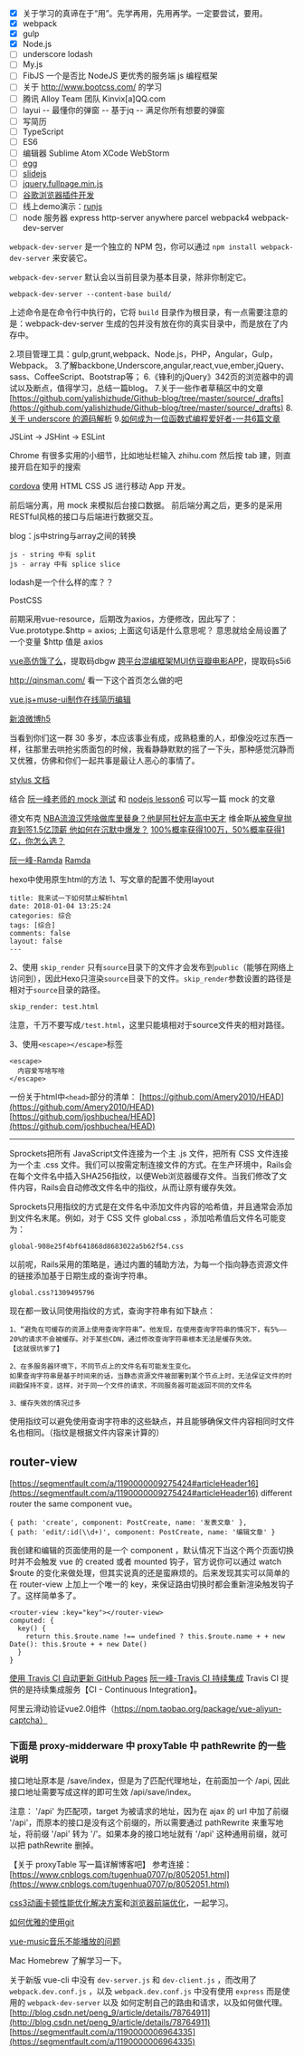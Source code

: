 
- [x] 关于学习的真谛在于“用”。先学再用，先用再学。一定要尝试，要用。
- [x] webpack
- [x] gulp
- [x] Node.js
- [ ] underscore lodash
- [ ] My.js
- [ ] FibJS 一个是否比 NodeJS 更优秀的服务端 js 编程框架
- [ ] 关于 http://www.bootcss.com/ 的学习
- [ ] 腾讯 Alloy Team 团队 Kinvix[a]QQ.com
- [ ] layui -- 最懂你的弹窗 -- 基于jq -- 满足你所有想要的弹窗
- [ ] 写简历
- [ ] TypeScript
- [ ] ES6
- [ ] 编辑器 Sublime Atom XCode WebStorm
- [ ] [egg](https://egghead.io/)
- [ ] [slidejs](http://slidesjs.com/)
- [ ] [jquery.fullpage.min.js](http://www.dowebok.com/demo/2014/77/)
- [ ] [谷歌浏览器插件开发](http://open.chrome.360.cn/extension_dev/overview.html)
- [ ] 线上demo演示：[runjs]()
- [ ] node 服务器 express http-server anywhere parcel webpack4 webpack-dev-server

`webpack-dev-server` 是一个独立的 NPM 包，你可以通过 `npm install webpack-dev-server` 来安装它。

`webpack-dev-server` 默认会以当前目录为基本目录，除非你制定它。
```
webpack-dev-server --content-base build/
```
上述命令是在命令行中执行的，它将 `build` 目录作为根目录，有一点需要注意的是：webpack-dev-server 生成的包并没有放在你的真实目录中，而是放在了内存中。


2.项目管理工具：gulp,grunt,webpack、Node.js，PHP，Angular，Gulp，Webpack。
3.了解backbone,Underscore,angular,react,vue,ember,jQuery、sass、CoffeeScript、Bootstrap等；
6.《锋利的jQuery》342页的浏览器中的调试以及断点，值得学习，总结一篇blog。
7.关于一些作者草稿区中的文章[https://github.com/yalishizhude/Github-blog/tree/master/source/_drafts](https://github.com/yalishizhude/Github-blog/tree/master/source/_drafts)
8.[关于 underscore 的源码解析](http://www.cnblogs.com/shytong/p/5901753.html)
9.[如何成为一位函数式编程爱好者-一共6篇文章](http://www.w3cplus.com/javascript/so-you-want-to-be-a-functional-programmer-part-2.html)


JSLint -> JSHint -> ESLint


Chrome 有很多实用的小细节，比如地址栏输入 zhihu.com 然后按 tab 建，则直接开启在知乎的搜索

[cordova](http://cordova.axuer.com/#getstarted) 使用 HTML CSS JS 进行移动 App 开发。

前后端分离，用 mock 来模拟后台接口数据。
前后端分离之后，更多的是采用RESTful风格的接口与后端进行数据交互。



blog：js中string与array之间的转换
```
js - string 中有 split
js - array 中有 splice slice
```



lodash是一个什么样的库？？

PostCSS


前期采用vue-resource，后期改为axios，方便修改，因此写了：Vue.prototype.$http = axios;
上面这句话是什么意思呢？
意思就给全局设置了一个变量 $http 值是 axios

[vue高仿饿了么](https://pan.baidu.com/s/1dE2kCX7)，提取码dbgw
[跨平台混编框架MUI仿豆瓣电影APP](https://pan.baidu.com/s/1ggoRinx)，提取码s5i6

http://qinsman.com/
看一下这个首页怎么做的吧

[vue.js+muse-ui制作在线简历编辑](http://blog.csdn.net/YIDBoy/article/details/62045406)

[新浪微博h5](https://github.com/djyde/sinatine)



当看到你们这一群 30 多岁，本应该事业有成，成熟稳重的人，却像没吃过东西一样，往那里去哄抢劣质面包的时候，我看静静默默的摇了一下头，那种感觉沉静而又优雅，仿佛和你们一起共事是最让人恶心的事情了。

[stylus 文档](http://www.zhangxinxu.com/jq/stylus/)


结合 [阮一峰老师的 mock 测试](http://www.ruanyifeng.com/blog/2015/12/a-mocha-tutorial-of-examples.html) 和 [nodejs lesson6](https://github.com/alsotang/node-lessons/tree/master/lesson6) 可以写一篇 mock 的文章

德文布克
[NBA流浪汉凭啥做库里替身？他是阿杜好友高中天才](https://view.inews.qq.com/a/NBA2017120702150503)
维金斯[从被詹皇抛弃到签1.5亿顶薪 他如何在沉默中爆发？](https://view.inews.qq.com/a/NBA2017120701184805)
[100%概率获得100万，50%概率获得1亿，你怎么选？](https://view.inews.qq.com/a/20171207A04K3A00)

[阮一峰-Ramda](http://www.ruanyifeng.com/blog/2017/03/ramda.html)
[Ramda](http://ramdajs.com/)

hexo中使用原生html的方法
1、写文章的配置不使用layout
```
title: 我来试一下如何禁止解析html
date: 2018-01-04 13:25:24
categories: 综合
tags: [综合]
comments: false
layout: false
---
```

2、使用 `skip_render`
只有`source`目录下的文件才会发布到`public`（能够在网络上访问到），因此Hexo只渲染`source`目录下的文件。`skip_render`参数设置的路径是相对于`source`目录的路径。
```
skip_render: test.html
```
注意，千万不要写成`/test.html`，这里只能填相对于source文件夹的相对路径。

3、使用`<escape></escape>`标签
```
<escape>
  内容爱写啥写啥
</escape>
```


一份关于html中`<head>`部分的清单：
[https://github.com/Amery2010/HEAD](https://github.com/Amery2010/HEAD)
[https://github.com/joshbuchea/HEAD](https://github.com/joshbuchea/HEAD)


-----
Sprockets把所有 JavaScript文件连接为一个主 .js 文件，把所有 CSS 文件连接为一个主 .css 文件。我们可以按需定制连接文件的方式。在生产环境中，Rails会在每个文件名中插入SHA256指纹，以便Web浏览器缓存文件。当我们修改了文件内容，Rails会自动修改文件名中的指纹，从而让原有缓存失效。

Sprockets只用指纹的方式是在文件名中添加文件内容的哈希值，并且通常会添加到文件名末尾。例如，对于 CSS 文件 global.css ，添加哈希值后文件名可能变为：
```
global-908e25f4bf641868d8683022a5b62f54.css
```

以前呢，Rails采用的策略是，通过内置的辅助方法，为每一个指向静态资源文件的链接添加基于日期生成的查询字符串。
```
global.css?1309495796
```

现在都一致认同使用指纹的方式，查询字符串有如下缺点：
```
1、“避免在可缓存的资源上使用查询字符串”。他发现，在使用查询字符串的情况下，有5%——20%的请求不会被缓存。对于某些CDN，通过修改查询字符串根本无法是缓存失效。
【这就很坑爹了】

2、在多服务器环境下，不同节点上的文件名有可能发生变化。
如果查询字符串是基于时间来的话，当静态资源文件被部署到某个节点上时，无法保证文件的时间戳保持不变，这样，对于同一个文件的请求，不同服务器可能返回不同的文件名

3、缓存失效的情况过多
```

使用指纹可以避免使用查询字符串的这些缺点，并且能够确保文件内容相同时文件名也相同。（指纹是根据文件内容来计算的）

## router-view
[https://segmentfault.com/a/1190000009275424#articleHeader16](https://segmentfault.com/a/1190000009275424#articleHeader16)
different router the same component vue。
```
{ path: 'create', component: PostCreate, name: '发表文章' },
{ path: 'edit/:id(\\d+)', component: PostCreate, name: '编辑文章' }
```

我创建和编辑的页面使用的是一个 component ，默认情况下当这个两个页面切换时并不会触发 vue 的 created 或者 mounted 钩子，官方说你可以通过 watch $route 的变化来做处理，但其实说真的还是蛮麻烦的。后来发现其实可以简单的在 router-view 上加上一个唯一的 key，来保证路由切换时都会重新渲染触发钩子了。这样简单多了。
```
<router-view :key="key"></router-view>
computed: {
  key() {
    return this.$route.name !== undefined ? this.$route.name + + new Date(): this.$route + + new Date()
  }
}
```

[使用 Travis CI 自动更新 GitHub Pages](http://notes.iissnan.com/2016/publishing-github-pages-with-travis-ci/)
[阮一峰-Travis CI 持续集成](http://www.ruanyifeng.com/blog/2017/12/travis_ci_tutorial.html)
Travis CI 提供的是持续集成服务【CI - Continuous Integration】。

阿里云滑动验证vue2.0组件（https://npm.taobao.org/package/vue-aliyun-captcha）


### 下面是 proxy-midderware 中 proxyTable 中 pathRewrite 的一些说明
接口地址原本是 /save/index，但是为了匹配代理地址，在前面加一个 /api,  因此接口地址需要写成这样的即可生效 /api/save/index。

注意： '/api' 为匹配项，target 为被请求的地址，因为在 ajax 的 url 中加了前缀 '/api'，而原本的接口是没有这个前缀的，所以需要通过 pathRewrite 来重写地址，将前缀 '/api' 转为 '/'。如果本身的接口地址就有 '/api' 这种通用前缀，就可以把 pathRewrite 删掉。

【关于 proxyTable 写一篇详解博客吧】
参考连接：[https://www.cnblogs.com/tugenhua0707/p/8052051.html](https://www.cnblogs.com/tugenhua0707/p/8052051.html)


[css3动画卡顿性能优化解决方案](http://web.jobbole.com/93965/)和[浏览器前端优化](http://jinlong.github.io/2017/05/08/optimising-the-front-end-for-the-browser/)，一起学习。

[如何优雅的使用git](https://juejin.im/post/5a54386af265da3e3b7a6317)

[vue-music音乐不能播放的问题](https://juejin.im/post/5a1af88f5188254a701ec230)

Mac Homebrew 了解学习一下。

关于新版 vue-cli 中没有 `dev-server.js` 和 `dev-client.js` ，而改用了 `webpack.dev.conf.js` ，以及 `webpack.dev.conf.js` 中没有使用 `express` 而是使用的 `webpack-dev-server` 以及 如何定制自己的路由和请求，以及如何做代理。
[http://blog.csdn.net/peng_9/article/details/78764911](http://blog.csdn.net/peng_9/article/details/78764911)
[https://segmentfault.com/a/1190000006964335](https://segmentfault.com/a/1190000006964335)



